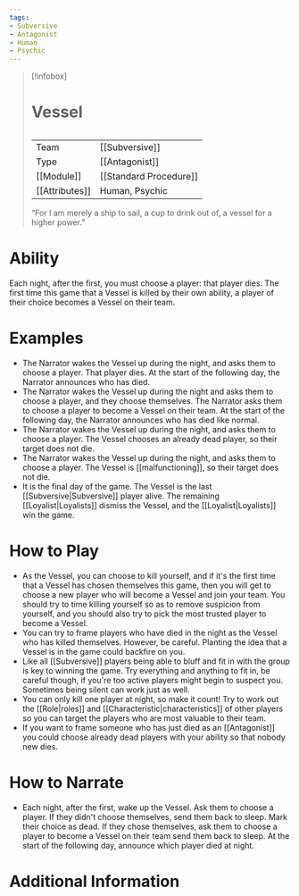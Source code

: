 ```yaml
---
tags:
- Subversive
- Antagonist
- Human
- Psychic
---
```

> [!infobox]
> # Vessel
> ######
> |  |  |
> | ---- | ---- |
> | Team | [[Subversive]] |
> | Type | [[Antagonist]] |
> | [[Module]] | [[Standard Procedure]] |
> | [[Attributes]] | Human, Psychic |
>  “For I am merely a ship to sail, a cup to drink out of, a vessel for a higher power.”
# Ability
Each night, after the first, you must choose a player: that player dies. The first time this game that a Vessel is killed by their own ability, a player of their choice becomes a Vessel on their team.

# Examples
- The Narrator wakes the Vessel up during the night, and asks them to choose a player. That player dies. At the start of the following day, the Narrator announces who has died.
- The Narrator wakes the Vessel up during the night and asks them to choose a player, and they choose themselves.  The Narrator asks them to choose a player to become a Vessel on their team. At the start of the following day, the Narrator announces who has died like normal.
- The Narrator wakes the Vessel up during the night, and asks them to choose a player. The Vessel chooses an already dead player, so their target does not die.
- The Narrator wakes the Vessel up during the night, and asks them to choose a player. The Vessel is [[malfunctioning]], so their target does not die.
- It is the final day of the game. The Vessel is the last [[Subversive|Subversive]] player alive. The remaining [[Loyalist|Loyalists]] dismiss the Vessel, and the [[Loyalist|Loyalists]] win the game.

# How to Play
- As the Vessel, you can choose to kill yourself, and if it's the first time that a Vessel has chosen themselves this game, then you will get to choose a new player who will become a Vessel and join your team. You should try to time killing yourself so as to remove suspicion from yourself, and you should also try to pick the most trusted player to become a Vessel.
- You can try to frame players who have died in the night as the Vessel who has killed themselves. However, be careful. Planting the idea that a Vessel is in the game could backfire on you.
- Like all [[Subversive]] players being able to bluff and fit in with the group is key to winning the game. Try everything and anything to fit in, be careful though, if you're too active players might begin to suspect you. Sometimes being silent can work just as well.
- You can only kill one player at night, so make it count! Try to work out the [[Role|roles]] and [[Characteristic|characteristics]] of other players so you can target the players who are most valuable to their team.
- If you want to frame someone who has just died as an [[Antagonist]] you could choose already dead players with your ability so that nobody new dies.

# How to Narrate
- Each night, after the first, wake up the Vessel. Ask them to choose a player. If they didn't choose themselves, send them back to sleep. Mark their choice as dead. If they chose themselves, ask them to choose a player to become a Vessel on their team send them back to sleep. At the start of the following day, announce which player died at night.

# Additional Information
